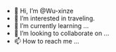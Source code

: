 - 👋 Hi, I’m @Wu-xinze
- 👀 I’m interested in traveling.
- 🌱 I’m currently learning ...
- 💞️ I’m looking to collaborate on ...
- 📫 How to reach me ...

<!---
Wu-xinze/Wu-xinze is a ✨ special ✨ repository because its `README.md` (this file) appears on your GitHub profile.
You can click the Preview link to take a look at your changes.
--->
